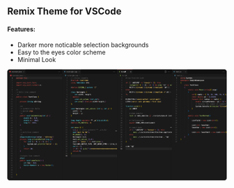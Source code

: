 ## Remix Theme for VSCode

#### Features:

- Darker more noticable selection backgrounds
- Easy to the eyes color scheme
- Minimal Look

![Theme Preview](_docs/preview.png)
